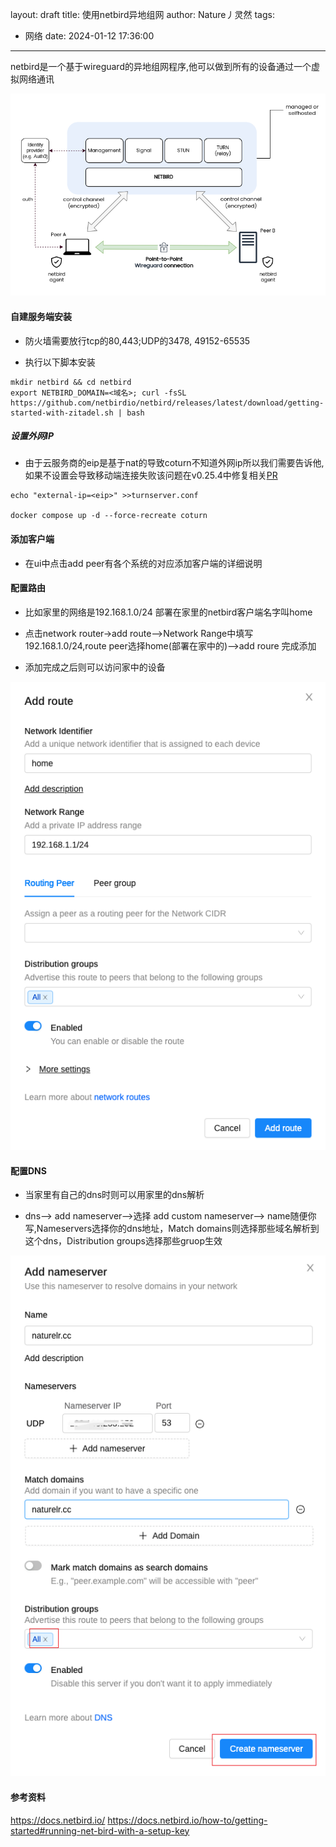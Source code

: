 layout: draft
title: 使用netbird异地组网
author: Nature丿灵然
tags:
  - 网络
date: 2024-01-12 17:36:00
---

netbird是一个基于wireguard的异地组网程序,他可以做到所有的设备通过一个虚拟网络通讯

<!--more-->

![Alt text](../images/netbird-1.png)

#### 自建服务端安装

- 防火墙需要放行tcp的80,443;UDP的3478, 49152-65535

- 执行以下脚本安装

```shell
mkdir netbird && cd netbird
export NETBIRD_DOMAIN=<域名>; curl -fsSL https://github.com/netbirdio/netbird/releases/latest/download/getting-started-with-zitadel.sh | bash
```

##### 设置外网IP

- 由于云服务商的eip是基于nat的导致coturn不知道外网ip所以我们需要告诉他,如果不设置会导致移动端连接失败该问题在v0.25.4中修复相关[PR](https://github.com/netbirdio/netbird/pull/1439)

```shell
echo "external-ip=<eip>" >>turnserver.conf

docker compose up -d --force-recreate coturn
```

#### 添加客户端

- 在ui中点击add peer有各个系统的对应添加客户端的详细说明

#### 配置路由

- 比如家里的网络是192.168.1.0/24 部署在家里的netbird客户端名字叫home

- 点击network router->add route-->Network Range中填写192.168.1.0/24,route peer选择home(部署在家中的)-->add roure 完成添加

- 添加完成之后则可以访问家中的设备

![Alt text](../images/netbird-2.png)

#### 配置DNS

- 当家里有自己的dns时则可以用家里的dns解析

- dns--> add nameserver-->选择 add custom nameserver--> name随便你写,Nameservers选择你的dns地址，Match domains则选择那些域名解析到这个dns，Distribution groups选择那些gruop生效

![Alt text](../images/netbird-3.png)

#### 参考资料

<https://docs.netbird.io/>
<https://docs.netbird.io/how-to/getting-started#running-net-bird-with-a-setup-key>
